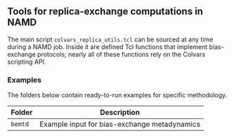 ## Tools for replica-exchange computations in NAMD

The main script `colvars_replica_utils.tcl` can be sourced at any time during a NAMD job.  Inside it are defined Tcl functions that implement bias-exchange protocols; nearly all of these functions rely on the Colvars scripting API.


### Examples

The folders below contain ready-to-run examples for specific methodology.

Folder | Description
------ | -----------
`bemtd` | Example input for bias-exchange metadynamics
